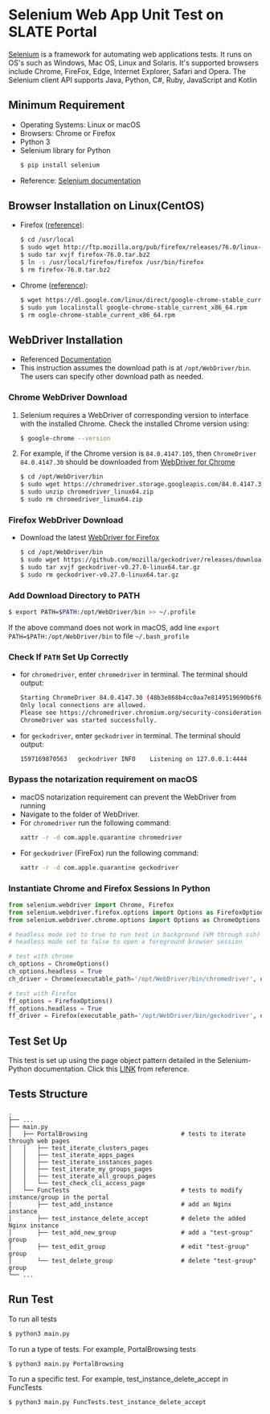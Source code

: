 # Selenium Web App Unit Test on SLATE Portal
[Selenium](https://www.selenium.dev/documentation/en/) is a framework for automating web applications tests. It runs on OS's such as Windows, Mac OS, Linux and Solaris. It's supported browsers include Chrome, FireFox, Edge, Internet Explorer, Safari and Opera. The Selenium client API supports Java, Python, C#, Ruby, JavaScript and Kotlin
## Minimum Requirement
- Operating Systems: Linux or macOS
- Browsers: Chrome or Firefox
- Python 3
- Selenium library for Python
    ```bash
    $ pip install selenium
    ```
- Reference: [Selenium documentation](https://www.selenium.dev/documentation/en/)
## Browser Installation on Linux(CentOS)
- Firefox ([reference](https://tecadmin.net/install-firefox-on-linux/)):
    ```bash
    $ cd /usr/local
    $ sudo wget http://ftp.mozilla.org/pub/firefox/releases/76.0/linux-x86_64/en-US/firefox-76.0.tar.bz2
    $ sudo tar xvjf firefox-76.0.tar.bz2
    $ ln -s /usr/local/firefox/firefox /usr/bin/firefox
    $ rm firefox-76.0.tar.bz2
    ```
    
- Chrome ([reference](https://linuxize.com/post/how-to-install-google-chrome-web-browser-on-centos-7/)):
    ```bash
    $ wget https://dl.google.com/linux/direct/google-chrome-stable_current_x86_64.rpm
    $ sudo yum localinstall google-chrome-stable_current_x86_64.rpm
    $ rm oogle-chrome-stable_current_x86_64.rpm
    ```

## WebDriver Installation
- Referenced [Documentation](https://selenium-python.readthedocs.io/installation.html)
- This instruction assumes the download path is at `/opt/WebDriver/bin`. The users can specify other download path as needed.
### Chrome WebDriver Download
1. Selenium requires a WebDriver of corresponding version to interface with the installed Chrome. Check the installed Chrome version using:
    ```bash
    $ google-chrome --version
    ```
2. For example, if the Chrome version is `84.0.4147.105`, then `ChromeDriver 84.0.4147.30` should be downloaded from [WebDriver for Chrome](https://sites.google.com/a/chromium.org/chromedriver/downloads)
    ```bash
    $ cd /opt/WebDriver/bin
    $ sudo wget https://chromedriver.storage.googleapis.com/84.0.4147.30/chromedriver_linux64.zip
    $ sudo unzip chromedriver_linux64.zip
    $ sudo rm chromedriver_linux64.zip
    ```
### Firefox WebDriver Download
* Download the latest [WebDriver for Firefox](https://github.com/mozilla/geckodriver/releases)
    ```bash
    $ cd /opt/WebDriver/bin
    $ sudo wget https://github.com/mozilla/geckodriver/releases/download/v0.27.0/geckodriver-v0.27.0-linux64.tar.gz
    $ sudo tar xvjf geckodriver-v0.27.0-linux64.tar.gz
    $ sudo rm geckodriver-v0.27.0-linux64.tar.gz
    ```
### Add Download Directory to PATH 
```bash
$ export PATH=$PATH:/opt/WebDriver/bin >> ~/.profile
```
If the above command does not work in macOS, add line `export PATH=$PATH:/opt/WebDriver/bin` to file `~/.bash_profile`

### Check If `PATH` Set Up Correctly
* for `chromedriver`, enter `chromedriver` in terminal. The terminal should output:
    ```bash
    Starting ChromeDriver 84.0.4147.30 (48b3e868b4cc0aa7e8149519690b6f6949e110a8-refs/branch-heads/4147@{#310}) on port 9515
    Only local connections are allowed.
    Please see https://chromedriver.chromium.org/security-considerations for suggestions on keeping ChromeDriver safe.
    ChromeDriver was started successfully.      
    ```
* for `geckodriver`, enter `geckodriver` in terminal. The terminal should output:
    ```bash
    1597169870563	geckodriver	INFO	Listening on 127.0.0.1:4444
    ```
### Bypass the notarization requirement on macOS
* macOS notarization requirement can prevent the WebDriver from running
* Navigate to the folder of WebDriver.
* For `chromedriver` run the following command:
    ```bash
    xattr -r -d com.apple.quarantine chromedriver 
    ```
* For `geckodriver` (FireFox) run the following command:
    ```bash
    xattr -r -d com.apple.quarantine geckodriver 
    ```

### Instantiate Chrome and Firefox Sessions In Python 
```python
from selenium.webdriver import Chrome, Firefox
from selenium.webdriver.firefox.options import Options as FirefoxOptions
from selenium.webdriver.chrome.options import Options as ChromeOptions

# headless mode set to true to run test in background (VM through ssh)
# headless mode set to false to open a foreground browser session

# test with chrome
ch_options = ChromeOptions()
ch_options.headless = True
ch_driver = Chrome(executable_path='/opt/WebDriver/bin/chromedriver', options=ch_options)

# test with Firefox
ff_options = FirefoxOptions()
ff_options.headless = True 
ff_driver = Firefox(executable_path='/opt/WebDriver/bin/geckodriver', options=ff_options)
```

## Test Set Up
This test is set up using the page object pattern detailed in the Selenium-Python documentation. Click this [LINK](https://selenium-python.readthedocs.io/page-objects.html) from reference.

## Tests Structure 
    .
    ├── ...
    ├── main.py                 
    │   ├── PortalBrowsing                          # tests to iterate through web pages
    │   │   ├── test_iterate_clusters_pages
    │   │   ├── test_iterate_apps_pages
    │   │   ├── test_iterate_instances_pages
    │   │   ├── test_iterate_my_groups_pages
    │   │   ├── test_iterate_all_groups_pages
    │   │   └── test_check_cli_access_page
    │   └── FuncTests                               # tests to modify instance/group in the portal
    │       ├── test_add_instance                   # add an Nginx instance
    │       ├── test_instance_delete_accept         # delete the added Nginx instance
    │       ├── test_add_new_group                  # add a "test-group" group
    │       ├── test_edit_group                     # edit "test-group" group
    │       └── test_delete_group                   # delete "test-group" group
    └── ...
## Run Test
To run all tests
```bash
$ python3 main.py
```
To run a type of tests. For example, PortalBrowsing tests
```bash
$ python3 main.py PortalBrowsing
```
To run a specific test. For example, test_instance_delete_accept in FuncTests
```bash
$ python3 main.py FuncTests.test_instance_delete_accept
```